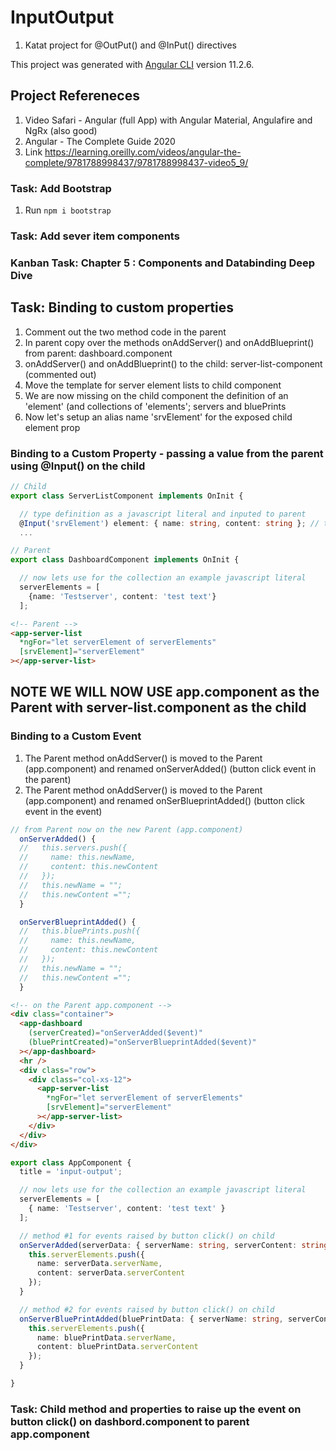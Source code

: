 # InputOutput

1. Katat project for @OutPut() and @InPut()  directives

This project was generated with [Angular CLI](https://github.com/angular/angular-cli) version 11.2.6.

## Project Refereneces

1. Video Safari - Angular (full App) with Angular Material, Angulafire and NgRx (also good)
2. Angular - The Complete Guide 2020
3. Link <https://learning.oreilly.com/videos/angular-the-complete/9781788998437/9781788998437-video5_9/>

### Task: Add Bootstrap

1. Run ```npm i bootstrap```

### Task: Add sever item components

### Kanban Task: Chapter 5 : Components and Databinding Deep Dive

## Task: Binding to custom properties

1. Comment out the two method code in the parent
2. In parent copy over the methods onAddServer() and onAddBlueprint() from parent: dashboard.component
3. onAddServer() and onAddBlueprint() to the child: server-list-component (commented out)
4. Move the template for server element lists to child component
5. We are now missing on the child component the definition of an 'element' (and collections of 'elements'; servers and bluePrints
6. Now let's setup an alias name 'srvElement' for the exposed child element prop

### Binding to a Custom Property - passing a value from the parent using @Input() on the child

```TypeScript
// Child
export class ServerListComponent implements OnInit {

  // type definition as a javascript literal and inputed to parent
  @Input('srvElement') element: { name: string, content: string }; // type same as Server
  ...
```

```TypeScript
// Parent
export class DashboardComponent implements OnInit {

  // now lets use for the collection an example javascript literal
  serverElements = [
    {name: 'Testserver', content: 'test text'}
  ];
```

```HTML
<!-- Parent -->
<app-server-list
  *ngFor="let serverElement of serverElements"
  [srvElement]="serverElement"
></app-server-list>
```

## NOTE WE WILL NOW USE app.component as the Parent with server-list.component as the child

### Binding to a Custom Event

1. The Parent method onAddServer() is moved to the Parent (app.component) and renamed onServerAdded() (button click event in the parent)
2. The Parent method onAddServer() is moved to the Parent (app.component) and renamed onSerBlueprintAdded() (button click event in the event)

```TypeScript
// from Parent now on the new Parent (app.component)
  onServerAdded() {
  //   this.servers.push({
  //     name: this.newName,
  //     content: this.newContent
  //   });
  //   this.newName = "";
  //   this.newContent ="";
  }

  onServerBlueprintAdded() {
  //   this.bluePrints.push({
  //     name: this.newName,
  //     content: this.newContent
  //   });
  //   this.newName = "";
  //   this.newContent ="";
  }
```

```HTML
<!-- on the Parent app.component -->
<div class="container">
  <app-dashboard
    (serverCreated)="onServerAdded($event)"
    (bluePrintCreated)="onServerBlueprintAdded($event)"
  ></app-dashboard>
  <hr />
  <div class="row">
    <div class="col-xs-12">
      <app-server-list
        *ngFor="let serverElement of serverElements"
        [srvElement]="serverElement"
      ></app-server-list>
    </div>
  </div>
</div>
```

```TypeScript
export class AppComponent {
  title = 'input-output';

  // now lets use for the collection an example javascript literal
  serverElements = [
    { name: 'Testserver', content: 'test text' }
  ];

  // method #1 for events raised by button click() on child
  onServerAdded(serverData: { serverName: string, serverContent: string }) {
    this.serverElements.push({
      name: serverData.serverName,
      content: serverData.serverContent
    });
  }

  // method #2 for events raised by button click() on child
  onServerBluePrintAdded(bluePrintData: { serverName: string, serverContent: string }) {
    this.serverElements.push({
      name: bluePrintData.serverName,
      content: bluePrintData.serverContent
    });
  }

}
```

### Task: Child method and properties to raise up the event on button click() on dashbord.component to parent app.component
